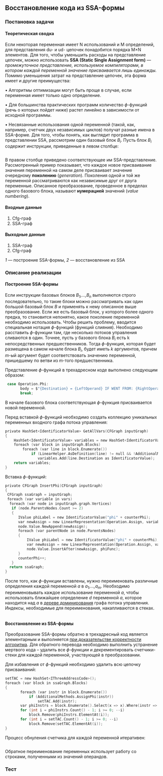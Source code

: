 ## Восстановление кода из SSA-формы

### Постановка задачи

#### Теоретическая сводка

Если некоторая переменная имеет N использований и M определений, для представления du- и ud- цепочек понадобится порядка M×N элементов.
Для того, чтобы уменьшить расходы на представление цепочек, можно использовать **SSA (Static Single Assignment form)** — _промежуточное представление, используемое компиляторами, в котором каждой переменной значение присваивается лишь единожды._
Помимо уменьшения затрат на представление цепочек, эта форма имеет и другие преимущества:

• Алгоритмы оптимизации могут быть проще в случае, если переменная имеет только одно определение.

• Для большинства практических программ количество _ϕ_-функций (речь о которых пойдет ниже) растет линейно в зависимости от исходной
программы.

• Несвязанные использования одной переменной (такой, как, например, счетчик двух независимых циклов) получат разные имена в SSA-форме.
Для того, чтобы понять, как выглядит программа в представлении SSA, рассмотрим один базовый блок _B<SUB>i</SUB>_. Пусть блок _B<SUB>i</SUB>_ содержит инструкции, приведенные в левом столбце:

<img src="https://pp.userapi.com/c834100/v834100400/249f2/KmhkAVFX30o.jpg" alt="">

В правом столбце приведено соответствующее им SSA-представление. Рассмотренный пример показывает, что каждое новое присваивание значения переменной на самом деле присваивает значение очередному **поколению** (_generation_). Поколения одной и той же переменной рассматриваются как независимые друг от друга переменные. Описанное преобразование, проведенное в пределах одного базового блока, называют **нумерацией** значений (_value numbering_).

#### Входные данные

1. Cfg-граф
2. SSA-граф

#### Выходные данные

1. SSA-граф
2. Cfg-граф

_1_ — построение SSA-формы, _2_ — восстановление из SSA

### Описание реализации

#### Построение SSA-формы

Если инструкции базовых блоков _B<SUB>1</SUB>,...,B<SUB>n</SUB>_ выполняются строго последовательно, то такие блоки можно рассматривать как один большой базовый блок _B_ и применять к нему описанное выше преобразование. Если же есть базовый блок, у которого более одного предка, то становится непонятно, какое поколение переменной необходимо использовать. Чтобы решить проблему, вводится специальная нотация _ϕ_-функций (функций слияния). Необходимо расставить _ϕ_-функции там, где несколько потоков управления сливаются в один. Точнее, пусть у базового блока _B<SUB>i</SUB>_ есть k непосредственных предшественников. Тогда _ϕ_-функция, которая будет размещена в самом начале блока _B<SUB>i</SUB>_, будет иметь _k_ аргументов, причем _m_-ый аргумент будет соответствовать значению переменной, пришедшему по ветви из _m_-того предшественника.

Представление _ϕ_-функций в трехадресном коде выполнено следующим образом:
```c sharp
 case Operation.Phi:
       body = $"{Destination} = {LeftOperand} IF WENT FROM: {RightOperand}";
       break;
```
В начале базового блока соответствующая _ϕ_-функция присваивается новой переменной.

Перед вставкой _ϕ_-функций необходимо создать коллекцию уникальных переменных входного графа потока управления:
```c sharp 
private HashSet<IdentificatorValue> GetAllVars(CFGraph inputGraph)
{
    HashSet<IdentificatorValue> variables = new HashSet<IdentificatorValue>();
    foreach (var block in inputGraph.Blocks)
        foreach (var line in block.Enumerate())
            if (LinearHelper.AsDefinition(line) != null && !AdditionalMethods.IsPhiId(line.LeftOperand.Value as IdentificatorValue))
               variables.Add(line.Destination as IdentificatorValue);
    return variables;
} 
``` 

Вставка _ϕ_-функций:
```c sharp
private CFGraph InsertPhi(CFGraph inputGraph)
{
 CFGraph ssaGraph = inputGraph;
 foreach (var variable in vars)
  foreach (var node in inputGraph.graph.Vertices)
   if (node.ParentsNodes.Count >= 2)
   {
      IValue phiLabel = new IdentificatorValue("phi" + counterPhi);
      var newAssign = new LinearRepresentation(Operation.Assign, variable, phiLabel, null);
      node.Value.NewAppend(newAssign);
      foreach (var parentNode in node.ParentsNodes)
      {
          IValue phiLabel = new IdentificatorValue("phi" + counterPhi);
          var newAssign = new LinearRepresentation(Operation.Assign, variable, phiLabel, null);
          node.Value.InsertAfter(newAssign, phiFunc);
      }
      counterPhi++;
   }
  return ssaGraph;
}
```

После того, как _ϕ_-функции вставлены, нужно переименовать различные определения каждой переменной _a_ в _a<SUB>1</SUB>,...,a<SUB>m</SUB>_. Необходимо переименовывать каждое использование переменной _a_, чтобы использовать ближайшее определение _d_ переменной _a_, которое находится над _a_ в [дереве доминирования](25-DominanceFrontier.md) графа потока управления. Индексы, необходимые для переименования, накапливаются в стеках.

<img src="https://pp.userapi.com/c639127/v639127394/5bf0b/pzIC8lqMimE.jpg" alt="">

#### Восстановление из SSA-формы

Преобразование SSA-формы обратно в трехадресный код является элементарным и выполняется [при доказательстве корректности алгоритма](http://ssabook.gforge.inria.fr/latest/book.pdf). Для обратного перевода необходимо выполнить устранение мертвого кода – удалить все _ϕ_-функции и декрементировать счетчики-стеки для каждой переменной, участвующей в преобразовании. 

Для избавления от _ϕ_-функций необходимо удалить всю цепочку присваиваний:

```c sharp
setTAC = new HashSet<IThreeAddressCode>();
foreach (var block in ssaGraph.Blocks)
{
       foreach (var instr in block.Enumerate())
           if (AdditionalMethods.AssignPhi(instr))
               setTAC.Add(instr);
       var phiInstrs = block.Enumerate().Select(x => x).Where(instr => instr.Operation == Operation.Phi);
       for (int i = phiInstrs.Count() - 1; i >= 0; --i)
           block.Remove(phiInstrs.ElementAt(i));
       for (int i = setTAC.Count() - 1; i >= 0; --i)
           block.Remove(setTAC.ElementAt(i));
}
```

Процесс обнуления счетчика для каждой переменной итеративен: 

<img src="https://pp.userapi.com/c834204/v834204814/29656/CHkdSmZANCk.jpg" alt="">   

Обратное переименование переменных использует работу со строками, полученными из значений операндов.

### Тест

```c sharp

```


